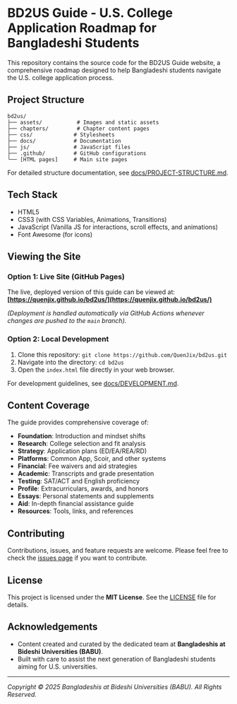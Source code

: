 # BD2US Guide - U.S. College Application Roadmap for Bangladeshi Students

This repository contains the source code for the BD2US Guide website, a comprehensive roadmap designed to help Bangladeshi students navigate the U.S. college application process.

## Project Structure

```
bd2us/
├── assets/           # Images and static assets
├── chapters/         # Chapter content pages  
├── css/             # Stylesheets
├── docs/            # Documentation
├── js/              # JavaScript files
├── .github/         # GitHub configurations
└── [HTML pages]     # Main site pages
```

For detailed structure documentation, see [docs/PROJECT-STRUCTURE.md](docs/PROJECT-STRUCTURE.md).

## Tech Stack

*   HTML5
*   CSS3 (with CSS Variables, Animations, Transitions)
*   JavaScript (Vanilla JS for interactions, scroll effects, and animations)
*   Font Awesome (for icons)

## Viewing the Site

### Option 1: Live Site (GitHub Pages)

The live, deployed version of this guide can be viewed at:
**[https://quenjix.github.io/bd2us/](https://quenjix.github.io/bd2us/)**

*(Deployment is handled automatically via GitHub Actions whenever changes are pushed to the `main` branch).*

### Option 2: Local Development

1.  Clone this repository: `git clone https://github.com/QuenJix/bd2us.git`
2.  Navigate into the directory: `cd bd2us`
3.  Open the `index.html` file directly in your web browser.

For development guidelines, see [docs/DEVELOPMENT.md](docs/DEVELOPMENT.md).

## Content Coverage

The guide provides comprehensive coverage of:

*   **Foundation**: Introduction and mindset shifts
*   **Research**: College selection and fit analysis  
*   **Strategy**: Application plans (ED/EA/REA/RD)
*   **Platforms**: Common App, Scoir, and other systems
*   **Financial**: Fee waivers and aid strategies
*   **Academic**: Transcripts and grade presentation
*   **Testing**: SAT/ACT and English proficiency 
*   **Profile**: Extracurriculars, awards, and honors
*   **Essays**: Personal statements and supplements
*   **Aid**: In-depth financial assistance guide
*   **Resources**: Tools, links, and references

## Contributing

Contributions, issues, and feature requests are welcome. Please feel free to check the [issues page](https://github.com/QuenJix/bd2us/issues) if you want to contribute.

## License

This project is licensed under the **MIT License**. See the [LICENSE](LICENSE) file for details.

## Acknowledgements

*   Content created and curated by the dedicated team at **Bangladeshis at Bideshi Universities (BABU)**.
*   Built with care to assist the next generation of Bangladeshi students aiming for U.S. universities.

---

*Copyright &copy; 2025 Bangladeshis at Bideshi Universities (BABU). All Rights Reserved.* 
